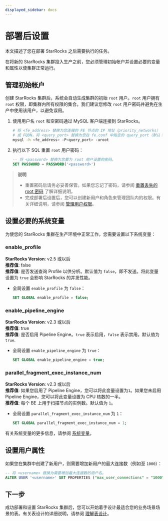 ```yaml
---
displayed_sidebar: docs
---
```


# 部署后设置

本文描述了您在部署 StarRocks 之后需要执行的任务。

在将新的 StarRocks 集群投入生产之前，您必须管理初始帐户并设置必要的变量和属性以使集群正常运行。

## 管理初始帐户

创建 StarRocks 集群后，系统会自动生成集群的初始 `root` 用户。`root` 用户拥有 `root` 权限，即集群内所有权限的集合。我们建议您修改 `root` 用户密码并避免在生产中使用该用户，以避免误用。

1. 使用用户名 `root` 和空密码通过 MySQL 客户端连接到 StarRocks。

   ```Bash
   # 将 <fe_address> 替换为您连接的 FE 节点的 IP 地址（priority_networks）
   # 或 FQDN，将 <query_port> 替换为您在 fe.conf 中指定的 query_port（默认：9030）。
   mysql -h <fe_address> -P<query_port> -uroot
   ```

2. 执行以下 SQL 重置 `root` 用户密码：

   ```SQL
   -- 将 <password> 替换为您要为 root 用户设置的密码。
   SET PASSWORD = PASSWORD('<password>')
   ```

> **说明**
>
> - 重置密码后请务必妥善保管。如果您忘记了密码，请参阅 [重置丢失的 root 密码](../administration/user_privs/authorization/User_privilege.md#重置丢失的-root-密码) 了解详细说明。
> - 完成部署后设置后，您可以创建新用户和角色来管理团队内的权限。有关详细说明，请参阅 [管理用户权限](../administration/user_privs/authorization/User_privilege.md)。

## 设置必要的系统变量

为使您的 StarRocks 集群在生产环境中正常工作，您需要设置以下系统变量：

###  enable_profile                      

**StarRocks Version**:  v2.5 或以后        <br/>
**推荐值**:  false                                                        <br/>
**推荐值**:  是否发送查询 Profile 以供分析。默认值为 `false`，即不发送。将此变量设置为 `true` 会影响 StarRocks 的并发性能。 

- 全局设置 `enable_profile` 为 `false`：

  ```SQL
  SET GLOBAL enable_profile = false;
  ```

###  enable_pipeline_engine              

**StarRocks Version**:  v2.3 或以后        <br/>
**推荐值**:  true                                                         <br/>
**推荐值**:  是否启用 Pipeline Engine。`true` 表示启用，`false` 表示禁用。默认值为 `true`. 

- 全局设置 `enable_pipeline_engine` 为 `true`：

  ```SQL
  SET GLOBAL enable_pipeline_engine = true;
  ```

###  parallel_fragment_exec_instance_num 

**StarRocks Version**:  v2.3 或以后        <br/>
**推荐值**:  如果您启用了 Pipeline Engine，您可以将此变量设置为`1`。如果您未启用 Pipeline Engine，您可以将此变量设置为 CPU 核数的一半。 <br/>
**推荐值**:  每个 BE 上用于扫描节点的实例数。默认值为 `1`。               

- 全局设置 `parallel_fragment_exec_instance_num` 为 `1`：

  ```SQL
  SET GLOBAL parallel_fragment_exec_instance_num = 1;
  ```

有关系统变量的更多信息，请参阅 [系统变量](../sql-reference/System_variable.md)。

## 设置用户属性

如果您在集群中创建了新用户，则需要增加新用户的最大连接数（例如至 `1000`）：

```SQL
-- 将 <username> 替换为需要增加最大连接数的用户名。
ALTER USER '<username>' SET PROPERTIES ("max_user_connections" = "1000");
```

## 下一步

成功部署和设置 StarRocks 集群后，您可以开始着手设计最适合您的业务场景场景的表。有关表设计的详细说明，请参阅 [理解表设计](../table_design/StarRocks_table_design.md)。
